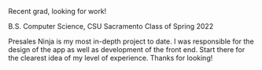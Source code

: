 Recent grad, looking for work!

B.S. Computer Science, CSU Sacramento Class of Spring 2022

Presales Ninja is my most in-depth project to date. I was responsible for the design of the app as well as development of the front end. Start there for the clearest idea of my level of experience. Thanks for looking! 
